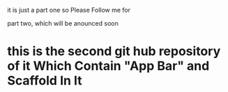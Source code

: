 


it is just a part one so Please Follow me for 

part two, which will be anounced soon 

# this is the second git hub repository of it Which Contain "App Bar" and Scaffold In It
